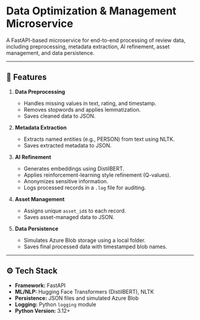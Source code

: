 # Data Optimization & Management Microservice

A FastAPI-based microservice for end-to-end processing of review data, including preprocessing, metadata extraction, AI refinement, asset management, and data persistence.

---

## 📝 Features

1. **Data Preprocessing**
   - Handles missing values in text, rating, and timestamp.
   - Removes stopwords and applies lemmatization.
   - Saves cleaned data to JSON.

2. **Metadata Extraction**
   - Extracts named entities (e.g., PERSON) from text using NLTK.
   - Saves extracted metadata to JSON.

3. **AI Refinement**
   - Generates embeddings using DistilBERT.
   - Applies reinforcement-learning style refinement (Q-values).
   - Anonymizes sensitive information.
   - Logs processed records in a `.log` file for auditing.

4. **Asset Management**
   - Assigns unique `asset_id`s to each record.
   - Saves asset-managed data to JSON.

5. **Data Persistence**
   - Simulates Azure Blob storage using a local folder.
   - Saves final processed data with timestamped blob names.

---

## ⚙️ Tech Stack

- **Framework:** FastAPI
- **ML/NLP:** Hugging Face Transformers (DistilBERT), NLTK
- **Persistence:** JSON files and simulated Azure Blob
- **Logging:** Python `logging` module
- **Python Version:** 3.12+
